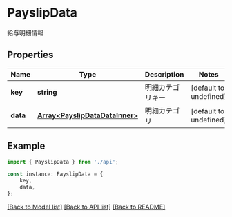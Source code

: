 # PayslipData

給与明細情報

## Properties

Name | Type | Description | Notes
------------ | ------------- | ------------- | -------------
**key** | **string** | 明細カテゴリキー | [default to undefined]
**data** | [**Array&lt;PayslipDataDataInner&gt;**](PayslipDataDataInner.md) | 明細カテゴリ | [default to undefined]

## Example

```typescript
import { PayslipData } from './api';

const instance: PayslipData = {
    key,
    data,
};
```

[[Back to Model list]](../README.md#documentation-for-models) [[Back to API list]](../README.md#documentation-for-api-endpoints) [[Back to README]](../README.md)
